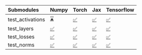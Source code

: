 | Submodules       | Numpy                                                                                                                           | Torch                                                                                                                           | Jax                                                                                                                             | Tensorflow                                                                                                                      |
|:-----------------|:--------------------------------------------------------------------------------------------------------------------------------|:--------------------------------------------------------------------------------------------------------------------------------|:--------------------------------------------------------------------------------------------------------------------------------|:--------------------------------------------------------------------------------------------------------------------------------|
| test_activations | <a href="https://github.com/unifyai/ivy/runs/7896800409?check_suite_focus=true" rel="noopener noreferrer" target="_blank">⌛</a> | <a href="https://github.com/unifyai/ivy/runs/7896800949?check_suite_focus=true" rel="noopener noreferrer" target="_blank">✅</a> | <a href="https://github.com/unifyai/ivy/runs/7896801401?check_suite_focus=true" rel="noopener noreferrer" target="_blank">✅</a> | <a href="https://github.com/unifyai/ivy/runs/7896801810?check_suite_focus=true" rel="noopener noreferrer" target="_blank">✅</a> |
| test_layers      | <a href="https://github.com/unifyai/ivy/runs/7896800540?check_suite_focus=true" rel="noopener noreferrer" target="_blank">✅</a> | <a href="https://github.com/unifyai/ivy/runs/7896801063?check_suite_focus=true" rel="noopener noreferrer" target="_blank">✅</a> | <a href="https://github.com/unifyai/ivy/runs/7896801508?check_suite_focus=true" rel="noopener noreferrer" target="_blank">✅</a> | <a href="https://github.com/unifyai/ivy/runs/7896801914?check_suite_focus=true" rel="noopener noreferrer" target="_blank">✅</a> |
| test_losses      | <a href="https://github.com/unifyai/ivy/runs/7896800653?check_suite_focus=true" rel="noopener noreferrer" target="_blank">✅</a> | <a href="https://github.com/unifyai/ivy/runs/7896801173?check_suite_focus=true" rel="noopener noreferrer" target="_blank">✅</a> | <a href="https://github.com/unifyai/ivy/runs/7896801622?check_suite_focus=true" rel="noopener noreferrer" target="_blank">✅</a> | <a href="https://github.com/unifyai/ivy/runs/7896802072?check_suite_focus=true" rel="noopener noreferrer" target="_blank">✅</a> |
| test_norms       | <a href="https://github.com/unifyai/ivy/runs/7896800804?check_suite_focus=true" rel="noopener noreferrer" target="_blank">✅</a> | <a href="https://github.com/unifyai/ivy/runs/7896801296?check_suite_focus=true" rel="noopener noreferrer" target="_blank">✅</a> | <a href="https://github.com/unifyai/ivy/runs/7896801715?check_suite_focus=true" rel="noopener noreferrer" target="_blank">✅</a> | <a href="https://github.com/unifyai/ivy/runs/7896802177?check_suite_focus=true" rel="noopener noreferrer" target="_blank">✅</a> |